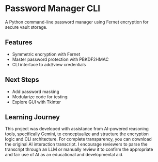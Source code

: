 # Password Manager CLI 

A Python command-line password manager using Fernet encryption for secure vault storage.

## Features
- Symmetric encryption with Fernet
- Master password protection with PBKDF2HMAC
- CLI interface to add/view credentials

## Next Steps
- Add password masking
- Modularize code for testing
- Explore GUI with Tkinter

## Learning Journey

This project was developed with assistance from AI-powered reasoning tools, specifically Gemini, to conceptualize and structure the encryption logic and CLI architecture.
For complete transparency, you can download the original AI interaction transcript. I encourage reviewers to parse the transcript through an LLM or manually review it to confirm the appropriate and fair use of AI as an educational and developmental aid.